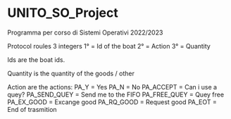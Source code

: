 # UNITO_SO_Project
Programma per corso di Sistemi Operativi 2022/2023

Protocol roules
3 integers
1° = Id of the boat
2° = Action
3° = Quantity

Ids are the boat ids.

Quantity is the quantity of the goods / other

Action are the actions:
PA_Y            = Yes
PA_N            = No
PA_ACCEPT       = Can i use a quey?
PA_SEND_QUEY    = Send me to the FIFO
PA_FREE_QUEY    = Quey free
PA_EX_GOOD      = Excange good
PA_RQ_GOOD      = Request good
PA_EOT          = End of trasmition